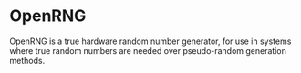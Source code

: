 OpenRNG
=======

OpenRNG is a true hardware random number generator, for use in systems where true random numbers are needed over pseudo-random generation methods.
